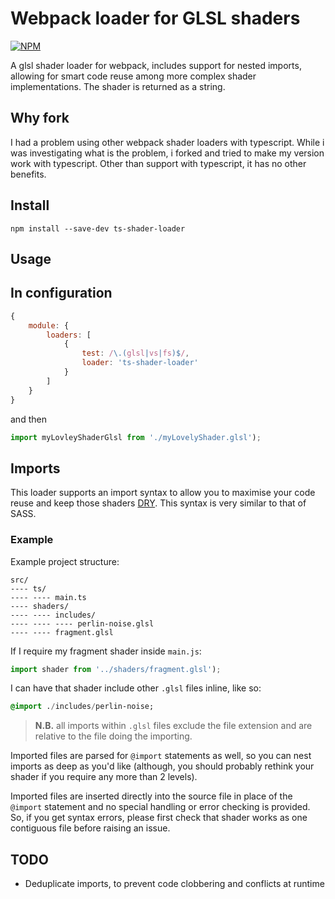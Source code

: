 # Webpack loader for GLSL shaders
[![NPM](https://nodei.co/npm/ts-shader-loader.png)](https://npmjs.org/package/ts-shader-loader)

A glsl shader loader for webpack, includes support for nested imports, 
allowing for smart code reuse among more complex shader implementations. 
The shader is returned as a string.

## Why fork

I had a problem using other webpack shader loaders with typescript. While i was investigating what is the problem, i forked and tried to make my version work with typescript. Other than support with typescript, it has no other benefits.

## Install

```shell
npm install --save-dev ts-shader-loader
```

## Usage

## In configuration

```javascript
{
    module: {
        loaders: [
            {
                test: /\.(glsl|vs|fs)$/,
                loader: 'ts-shader-loader'
            }
        ]
    }
}
```

and then

```javascript
import myLovleyShaderGlsl from './myLovelyShader.glsl');
```


## Imports

This loader supports an import syntax to allow you to maximise your code reuse
and keep those shaders
[DRY](http://en.wikipedia.org/wiki/Don%27t_repeat_yourself). This syntax is 
very similar to that of SASS.

### Example

Example project structure:
```
src/
---- ts/
---- ---- main.ts
---- shaders/
---- ---- includes/
---- ---- ---- perlin-noise.glsl
---- ---- fragment.glsl
```

If I require my fragment shader inside `main.js`:

```javascript
import shader from '../shaders/fragment.glsl');
```

I can have that shader include other `.glsl` files inline, like so:

```sass
@import ./includes/perlin-noise;
```

> **N.B.** all imports within `.glsl` files exclude the file extension and 
are relative to the file doing the importing.

Imported files are parsed for `@import` statements as well, so you can nest
imports as deep as you'd like (although, you should probably rethink your
shader if you require any more than 2 levels).

Imported files are inserted directly into the source file in place of the
`@import` statement and no special handling or error checking is provided. So,
if you get syntax errors, please first check that shader works as one 
contiguous file before raising an issue.

## TODO

+ Deduplicate imports, to prevent code clobbering and conflicts at runtime
